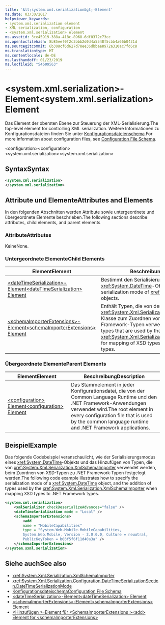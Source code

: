 ```yaml
---
title: '&lt;system.xml.serialization&gt;-Element'
ms.date: 03/30/2017
helpviewer_keywords:
- system.xml.serialization element
- XML serialization, configuration
- <system.xml.serialization> element
ms.assetid: 3ce45919-388a-418c-8968-6df0372c73ec
ms.openlocfilehash: 8b85eef0f2c3bbb2d0d4a5548f5cbb4a66b0431d
ms.sourcegitcommit: 6b308cf6d627d78ee36dbbae8972a310ac7fd6c8
ms.translationtype: MT
ms.contentlocale: de-DE
ms.lasthandoff: 01/23/2019
ms.locfileid: "54609563"
---
```

# <a name="ltsystemxmlserializationgt-element"></a><span data-ttu-id="1fe7a-102">&lt;system.xml.serialization&gt;-Element</span><span class="sxs-lookup"><span data-stu-id="1fe7a-102">&lt;system.xml.serialization&gt; Element</span></span>
<span data-ttu-id="1fe7a-103">Das Element der obersten Ebene zur Steuerung der XML-Serialisierung.</span><span class="sxs-lookup"><span data-stu-id="1fe7a-103">The top-level element for controlling XML serialization.</span></span> <span data-ttu-id="1fe7a-104">Weitere Informationen zu Konfigurationsdateien finden Sie unter [Konfigurationsdateienschema](../../../docs/framework/configure-apps/file-schema/index.md).</span><span class="sxs-lookup"><span data-stu-id="1fe7a-104">For more information about configuration files, see [Configuration File Schema](../../../docs/framework/configure-apps/file-schema/index.md).</span></span>  
  
 <span data-ttu-id="1fe7a-105">\<configuration></span><span class="sxs-lookup"><span data-stu-id="1fe7a-105">\<configuration></span></span>  
<span data-ttu-id="1fe7a-106">\<system.xml.serialization></span><span class="sxs-lookup"><span data-stu-id="1fe7a-106">\<system.xml.serialization></span></span>  
  
## <a name="syntax"></a><span data-ttu-id="1fe7a-107">Syntax</span><span class="sxs-lookup"><span data-stu-id="1fe7a-107">Syntax</span></span>  
  
```xml  
<system.xml.serialization>  
</system.xml.serialization>  
```  
  
## <a name="attributes-and-elements"></a><span data-ttu-id="1fe7a-108">Attribute und Elemente</span><span class="sxs-lookup"><span data-stu-id="1fe7a-108">Attributes and Elements</span></span>  
 <span data-ttu-id="1fe7a-109">In den folgenden Abschnitten werden Attribute sowie untergeordnete und übergeordnete Elemente beschrieben.</span><span class="sxs-lookup"><span data-stu-id="1fe7a-109">The following sections describe attributes, child elements, and parent elements.</span></span>  
  
### <a name="attributes"></a><span data-ttu-id="1fe7a-110">Attribute</span><span class="sxs-lookup"><span data-stu-id="1fe7a-110">Attributes</span></span>  
 <span data-ttu-id="1fe7a-111">Keine</span><span class="sxs-lookup"><span data-stu-id="1fe7a-111">None.</span></span>  
  
### <a name="child-elements"></a><span data-ttu-id="1fe7a-112">Untergeordnete Elemente</span><span class="sxs-lookup"><span data-stu-id="1fe7a-112">Child Elements</span></span>  
  
|<span data-ttu-id="1fe7a-113">Element</span><span class="sxs-lookup"><span data-stu-id="1fe7a-113">Element</span></span>|<span data-ttu-id="1fe7a-114">Beschreibung</span><span class="sxs-lookup"><span data-stu-id="1fe7a-114">Description</span></span>|  
|-------------|-----------------|  
|[<span data-ttu-id="1fe7a-115">\<dateTimeSerialization>-Element</span><span class="sxs-lookup"><span data-stu-id="1fe7a-115">\<dateTimeSerialization> Element</span></span>](../../../docs/standard/serialization/datetimeserialization-element.md)|<span data-ttu-id="1fe7a-116">Bestimmt den Serialisierungsmodus von <xref:System.DateTime>-Objekten.</span><span class="sxs-lookup"><span data-stu-id="1fe7a-116">Determines the serialization mode of <xref:System.DateTime> objects.</span></span>|  
|[<span data-ttu-id="1fe7a-117">\<schemaImporterExtensions>-Element</span><span class="sxs-lookup"><span data-stu-id="1fe7a-117">\<schemaImporterExtensions> Element</span></span>](../../../docs/standard/serialization/schemaimporterextensions-element.md)|<span data-ttu-id="1fe7a-118">Enthält Typen, die von der <xref:System.Xml.Serialization.XmlSchemaImporter>-Klasse zum Zuordnen von XSD-Typen zu .NET Framework-Typen verwendet werden.</span><span class="sxs-lookup"><span data-stu-id="1fe7a-118">Contains types that are used by the <xref:System.Xml.Serialization.XmlSchemaImporter> for mapping of XSD types to .NET Framework types.</span></span>|  
  
### <a name="parent-elements"></a><span data-ttu-id="1fe7a-119">Übergeordnete Elemente</span><span class="sxs-lookup"><span data-stu-id="1fe7a-119">Parent Elements</span></span>  
  
|<span data-ttu-id="1fe7a-120">Element</span><span class="sxs-lookup"><span data-stu-id="1fe7a-120">Element</span></span>|<span data-ttu-id="1fe7a-121">Beschreibung</span><span class="sxs-lookup"><span data-stu-id="1fe7a-121">Description</span></span>|  
|-------------|-----------------|  
|[<span data-ttu-id="1fe7a-122">\<configuration> Element</span><span class="sxs-lookup"><span data-stu-id="1fe7a-122">\<configuration> Element</span></span>](../../../docs/framework/configure-apps/file-schema/configuration-element.md)|<span data-ttu-id="1fe7a-123">Das Stammelement in jeder Konfigurationsdatei, die von der Common Language Runtime und den .NET Framework-Anwendungen verwendet wird.</span><span class="sxs-lookup"><span data-stu-id="1fe7a-123">The root element in every configuration file that is used by the common language runtime and .NET Framework applications.</span></span>|  
  
## <a name="example"></a><span data-ttu-id="1fe7a-124">Beispiel</span><span class="sxs-lookup"><span data-stu-id="1fe7a-124">Example</span></span>  
 <span data-ttu-id="1fe7a-125">Das folgende Codebeispiel veranschaulicht, wie der Serialisierungsmodus eines <xref:System.DateTime>-Objekts und das Hinzufügen von Typen, die von <xref:System.Xml.Serialization.XmlSchemaImporter> verwendet werden, beim Zuordnen von XSD-Typen zu .NET Framework-Typen festgelegt werden.</span><span class="sxs-lookup"><span data-stu-id="1fe7a-125">The following code example illustrates how to specify the serialization mode of a <xref:System.DateTime> object, and the addition of types used by the <xref:System.Xml.Serialization.XmlSchemaImporter> when mapping XSD types to .NET Framework types.</span></span>  
  
```xml  
<system.xml.serialization>  
    <xmlSerializer checkDeserializeAdvances="false" />  
    <dateTimeSerialization mode = "Local" />  
    <schemaImporterExtensions>  
        <add   
        name = "MobileCapabilities"   
        type = "System.Web.Mobile.MobileCapabilities,   
        System.Web.Mobile, Version - 2.0.0.0, Culture = neuutral,   
        PublicKeyToken = b03f5f6f11d40a3a" />  
    </schemaImporterExtensions>  
</system.sxml.serialization>  
```  
  
## <a name="see-also"></a><span data-ttu-id="1fe7a-126">Siehe auch</span><span class="sxs-lookup"><span data-stu-id="1fe7a-126">See also</span></span>

- <xref:System.Xml.Serialization.XmlSchemaImporter>
- <xref:System.Xml.Serialization.Configuration.DateTimeSerializationSection.DateTimeSerializationMode>
- [<span data-ttu-id="1fe7a-127">Konfigurationsdateischema</span><span class="sxs-lookup"><span data-stu-id="1fe7a-127">Configuration File Schema</span></span>](../../../docs/framework/configure-apps/file-schema/index.md)
- [<span data-ttu-id="1fe7a-128">\<dateTimeSerialization>-Element</span><span class="sxs-lookup"><span data-stu-id="1fe7a-128">\<dateTimeSerialization> Element</span></span>](../../../docs/standard/serialization/datetimeserialization-element.md)
- [<span data-ttu-id="1fe7a-129">\<schemaImporterExtensions>-Element</span><span class="sxs-lookup"><span data-stu-id="1fe7a-129">\<schemaImporterExtensions> Element</span></span>](../../../docs/standard/serialization/schemaimporterextensions-element.md)
- [<span data-ttu-id="1fe7a-130">\<Hinzufügen >-Element für \<SchemaImporterExtensions ></span><span class="sxs-lookup"><span data-stu-id="1fe7a-130">\<add> Element for \<schemaImporterExtensions></span></span>](../../../docs/standard/serialization/add-element-for-schemaimporterextensions.md)
